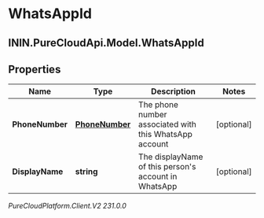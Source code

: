 # WhatsAppId

## ININ.PureCloudApi.Model.WhatsAppId

## Properties

|Name | Type | Description | Notes|
|------------ | ------------- | ------------- | -------------|
| **PhoneNumber** | [**PhoneNumber**](PhoneNumber) | The phone number associated with this WhatsApp account | [optional] |
| **DisplayName** | **string** | The displayName of this person&#39;s account in WhatsApp | [optional] |



_PureCloudPlatform.Client.V2 231.0.0_

